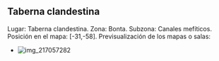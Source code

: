 ## Taberna clandestina
Lugar: Taberna clandestina.
Zona: Bonta.
Subzona: Canales mefíticos.
Posición en el mapa: [-31,-58].
Previsualización de los mapas o salas:
- ![img_217057282](https://media.discordapp.net/attachments/1115311447145193482/1115352336295010456/217057282.jpg)